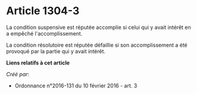 # Article 1304-3

La condition suspensive est réputée accomplie si celui qui y avait intérêt en a empêché l'accomplissement.

La condition résolutoire est réputée défaillie si son accomplissement a été provoqué par la partie qui y avait intérêt.

**Liens relatifs à cet article**

_Créé par_:

  - Ordonnance n°2016-131 du 10 février 2016 - art. 3
